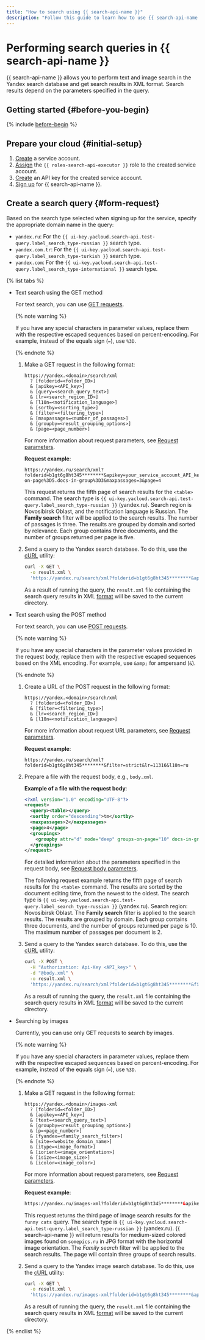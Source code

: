 ```yaml
---
title: "How to search using {{ search-api-name }}"
description: "Follow this guide to learn how to use {{ search-api-name }} to send search queries and get search results in XML format."
---
```


# Performing search queries in {{ search-api-name }}

{{ search-api-name }} allows you to perform text and image search in the Yandex search database and get search results in XML format. Search results depend on the parameters specified in the query.

## Getting started {#before-you-begin}

{% include [before-begin](../../_tutorials/_tutorials_includes/before-you-begin.md) %}

## Prepare your cloud {#initial-setup}

1. [Create](../../iam/operations/sa/create.md) a service account.
1. [Assign](../../iam/operations/sa/assign-role-for-sa.md#binding-role-resource) the `{{ roles-search-api-executor }}` role to the created service account.
1. [Create](../../iam/operations/api-key/create.md) an API key for the created service account.
1. [Sign up](./workaround.md) for {{ search-api-name }}.

## Create a search query {#form-request}

Based on the search type selected when signing up for the service, specify the appropriate domain name in the query:
* `yandex.ru`: For the `{{ ui-key.yacloud.search-api.test-query.label_search_type-russian }}` search type.
* `yandex.com.tr`: For the `{{ ui-key.yacloud.search-api.test-query.label_search_type-turkish }}` search type.
* `yandex.com`: For the `{{ ui-key.yacloud.search-api.test-query.label_search_type-international }}` search type.

{% list tabs %}

- Text search using the GET method

  For text search, you can use [GET requests](../concepts/get-request.md).

  {% note warning %}

  If you have any special characters in parameter values, replace them with the respective escaped sequences based on percent-encoding. For example, instead of the equals sign (`=`), use `%3D`.

  {% endnote %}

  1. Make a GET request in the following format:

      ```httpget
      https://yandex.<domain>/search/xml
        ? [folderid=<folder_ID>]
        & [apikey=<API_key>]
        & [query=<search_query_text>]
        & [lr=<search_region_ID>]
        & [l10n=<notification_language>]
        & [sortby=<sorting_type>]
        & [filter=<filtering_type>]
        & [maxpassages=<number_of_passages>]
        & [groupby=<result_grouping_options>]
        & [page=<page_number>]
      ```

      For more information about request parameters, see [Request parameters](../concepts/get-request.md#parameters).

      **Request example**:

      ```httpget
      https://yandex.ru/search/xml?folderid=b1gt6g8ht345********&apikey=your_service_account_API_key********&query=%3Ctable%3E&lr=11316&l10n=ru&sortby=rlv&filter=strict&groupby=attr%3Dd.mode%3Ddeep.groups-on-page%3D5.docs-in-group%3D3&maxpassages=3&page=4
      ```

      This request returns the fifth page of search results for the `<table>` command. The search type is `{{ ui-key.yacloud.search-api.test-query.label_search_type-russian }}` (yandex.ru). Search region is Novosibirsk Oblast, and the notification language is Russian. The **Family search** filter will be applied to the search results. The number of passages is three. The results are grouped by domain and sorted by relevance. Each group contains three documents, and the number of groups returned per page is five.

  1. Send a query to the Yandex search database. To do this, use the [cURL](https://curl.haxx.se) utility:

      ```bash
      curl -X GET \
        -o result.xml \
        'https://yandex.ru/search/xml?folderid=b1gt6g8ht345********&apikey=your_service_account_API_key********&query=%3Ctable%3E&lr=11316&l10n=ru&sortby=rlv&filter=strict&groupby=attr%3Dd.mode%3Ddeep.groups-on-page%3D5.docs-in-group%3D3&maxpassages=3&page=4'
      ```

      As a result of running the query, the `result.xml` file containing the search query results in XML [format](../concepts/response.md) will be saved to the current directory.

- Text search using the POST method

  For text search, you can use [POST requests](../concepts/post-request.md).

  {% note warning %}

  If you have any special characters in the parameter values provided in the request body, replace them with the respective escaped sequences based on the XML encoding. For example, use `&amp;` for ampersand (`&`).

  {% endnote %}

  1. Create a URL of the POST request in the following format:

      ```httpget
      https://yandex.<domain>/search/xml
        ? [folderid=<folder_ID>]
        & [filter=<filtering_type>]
        & [lr=<search_region_ID>]
        & [l10n=<notification_language>]
      ```

      For more information about request URL parameters, see [Request parameters](../concepts/post-request.md#parameters).

      **Request example**:

      ```httppost
      https://yandex.ru/search/xml?folderid=b1gt6g8ht345********&filter=strict&lr=11316&l10n=ru
      ```

  1. Prepare a file with the request body, e.g., `body.xml`.

      **Example of a file with the request body**:

      ```xml
      <?xml version="1.0" encoding="UTF-8"?>
      <request>
        <query><table></query>
        <sortby order="descending">tm</sortby>
        <maxpassages>2</maxpassages>
        <page>4</page>
        <groupings>
          <groupby attr="d" mode="deep" groups-on-page="10" docs-in-group="3" />
        </groupings>
      </request>
      ```

      For detailed information about the parameters specified in the request body, see [Request body parameters](../concepts/post-request.md#post-body-parameters).

      The following request example returns the fifth page of search results for the `<table>` command. The results are sorted by the document editing time, from the newest to the oldest. The search type is `{{ ui-key.yacloud.search-api.test-query.label_search_type-russian }}` (yandex.ru). Search region: Novosibirsk Oblast. The **Family search** filter is applied to the search results. The results are grouped by domain. Each group contains three documents, and the number of groups returned per page is 10. The maximum number of passages per document is 2.

  1. Send a query to the Yandex search database. To do this, use the [cURL](https://curl.haxx.se) utility:

      ```bash
      curl -X POST \
        -H "Authorization: Api-Key <API_key>" \
        -d "@body.xml" \
        -o result.xml \
        'https://yandex.ru/search/xml?folderid=b1gt6g8ht345********&filter=strict&lr=11316&l10n=ru'
      ```

      As a result of running the query, the `result.xml` file containing the search query results in XML [format](../concepts/response.md) will be saved to the current directory.

- Searching by images

  Currently, you can use only GET requests to search by images.

  {% note warning %}

  If you have any special characters in parameter values, replace them with the respective escaped sequences based on percent-encoding. For example, instead of the equals sign (`=`), use `%3D`.

  {% endnote %}

  1. Make a GET request in the following format:

      ```text
      https://yandex.<domain>/images-xml
        ? [folderid=<folder_ID>]
        & [apikey=<API_key>]
        & [text=<search_query_text>]
        & [groupby=<result_grouping_options>]
        & [p=<page_number>]
        & [fyandex=<family_search_filter>]
        & [site=<website_domain_name>]
        & [itype=<image_format>]
        & [iorient=<image_orientation>]
        & [isize=<image_size>]
        & [icolor=<image_color>]
      ```

      For more information about request parameters, see [Request parameters](../concepts/pic-search.md#parameters).

      **Request example**:

      ```html
      https://yandex.ru/images-xml?folderid=b1gt6g8ht345********&apikey=your_service_account_API_key********&text=funny+cats&groupby=attr=ii.groups-on-page=3&p=2&fyandex=1&site=somepics.ru&itype=jpg&iorient=horizontal&isize=medium&icolor=color
      ```

      This request returns the third page of image search results for the `funny cats` query. The search type is `{{ ui-key.yacloud.search-api.test-query.label_search_type-russian }}` (yandex.ru). {{ search-api-name }} will return results for medium-sized colored images found on `somepics.ru` in JPG format with the horizontal image orientation. The _Family search_ filter will be applied to the search results. The page will contain three groups of search results.

  1. Send a query to the Yandex image search database. To do this, use the [cURL](https://curl.haxx.se) utility:

      ```bash
      curl -X GET \
        -o result.xml \
        'https://yandex.ru/images-xml?folderid=b1gt6g8ht345********&apikey=your_service_account_API_key********&text=funny+cats&groupby=attr=ii.groups-on-page=3&p=2&fyandex=1&site=somepics.ru&itype=jpg&iorient=horizontal&isize=medium&icolor=color'
      ```

      As a result of running the query, the `result.xml` file containing the search query results in XML [format](../concepts/pic-response.md) will be saved to the current directory.

{% endlist %}